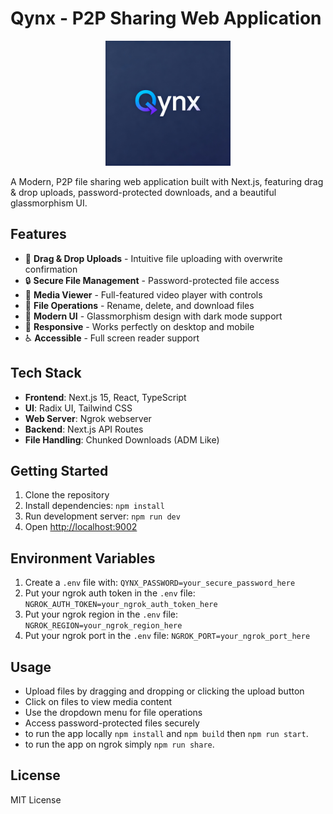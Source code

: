# Qynx - P2P Sharing Web Application

<p align="center">
  <img src="public/favicon.png" alt="Qynx Logo" width="200" height="auto" />
</p>

A Modern, P2P file sharing web application built with Next.js, featuring drag & drop uploads, password-protected downloads, and a beautiful glassmorphism UI.

## Features

- 🚀 **Drag & Drop Uploads** - Intuitive file uploading with overwrite confirmation
- 🔒 **Secure File Management** - Password-protected file access
- 🎥 **Media Viewer** - Full-featured video player with controls
- 📁 **File Operations** - Rename, delete, and download files
- 🎨 **Modern UI** - Glassmorphism design with dark mode support
- 📱 **Responsive** - Works perfectly on desktop and mobile
- ♿ **Accessible** - Full screen reader support

## Tech Stack

- **Frontend**: Next.js 15, React, TypeScript
- **UI**: Radix UI, Tailwind CSS
- **Web Server**: Ngrok webserver
- **Backend**: Next.js API Routes
- **File Handling**: Chunked Downloads (ADM Like)

## Getting Started

1. Clone the repository
2. Install dependencies: `npm install`
3. Run development server: `npm run dev`
4. Open [http://localhost:9002](http://localhost:9002)

## Environment Variables

1. Create a `.env` file with: ```QYNX_PASSWORD=your_secure_password_here```
2. Put your ngrok auth token in the `.env` file: ```NGROK_AUTH_TOKEN=your_ngrok_auth_token_here```
3. Put your ngrok region in the `.env` file: ```NGROK_REGION=your_ngrok_region_here```
4. Put your ngrok port in the `.env` file: ```NGROK_PORT=your_ngrok_port_here```

## Usage

- Upload files by dragging and dropping or clicking the upload button
- Click on files to view media content
- Use the dropdown menu for file operations
- Access password-protected files securely
- to run the app locally ``npm install`` and ``npm build`` then ``npm run start``.
- to run the app on ngrok simply ``npm run share``.

## License

MIT License
